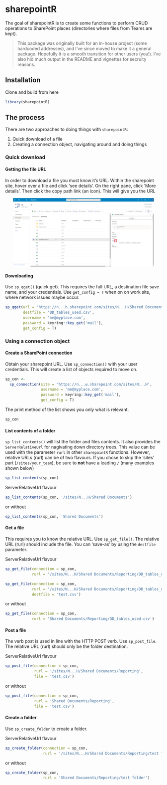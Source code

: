 
<!-- README.md is generated from README.Rmd. Please edit that file -->

# sharepointR

<!-- badges: start -->

<!-- badges: end -->

The goal of sharepointR is to create some functions to perform CRUD
operations to SharePoint places (directories where files from Teams are
kept).

> This package was originally built for an in-house project (some
> hardcoded addresses), and I’ve since moved to make it a general
> package. Hopefully it is a smooth transition for other users (you\!).
> I’ve also hid much output in the README and vignettes for secruity
> reasons.

## Installation

Clone and build from here

``` r
library(sharepointR)
```

## The process

There are two approaches to doing things with `sharepointR`:

1.  Quick download of a file  
2.  Creating a connection object, navigating around and doing things

### Quick download

#### Getting the file URL

In order to download a file you must know it’s URL. Within the
sharepoint site, hover over a file and click ‘see details’. On the right
pane, click ‘More details’. Then click the copy path link (an icon).
This will give you the URL

<img src="copy_link.png" width="90%" style="display: block; margin: auto;" />

#### Downloading

Use `sp_qget()` (quick get). This requires the full URL, a destination
file save name, and your credentials. Use `get_config = T` when on on
work site, where network issues maybe occur.

``` r
sp_qget(url = "https://n...h.sharepoint.com/sites/N...H/Shared Documents/Reporting/DD_tables_used.csv",
        destfile = 'DD_tables_used.csv',
        username = 'me@myplace.com', 
        password = keyring::key_get('mail'), 
        get_config = T)
```

### Using a connection object

#### Create a SharePoint connection

Obtain your sharepoint URL. Use `sp_connection()` with your user
credentials. This will create a list of objects required to move on.

``` r
sp_con <- 
  sp_connection(site = 'https://n...w.sharepoint.com/sites/N...H',
                username = 'me@myplace.com', 
                password = keyring::key_get('mail'), 
                get_config = T)
```

The print method of the list shows you only what is relevant.

``` r
sp_con
```

#### List contents of a folder

`sp_list_contents()` will list the folder and files contents. It also
provides the `ServerRelativeUrl` for nagivating down directory trees.
This value can be used with the parameter `rurl` in other `sharepointR`
functions. However, relative URLs (rurl) can be of two flavours. If you
chose to skip the ‘sites’ part (`/sites/your_team`), be sure to **not**
have a leading `/` (many examples shown below)

``` r
sp_list_contents(sp_con)
```

ServerRelativeUrl flavour

``` r
sp_list_contents(sp_con, '/sites/N...H/Shared Documents')
```

or without

``` r
sp_list_contents(sp_con, 'Shared Documents')
```

#### Get a file

This requires you to know the relative URL. Use `sp_get_file()`. The
relative URL (rurl) should include the file. You can ‘save-as’ by using
the `destfile` parameter.

ServerRelativeUrl flavour

``` r
sp_get_file(connection = sp_con, 
            rurl = '/sites/N...H/Shared Documents/Reporting/DD_tables_used.csv')
```

``` r
sp_get_file(connection = sp_con, 
            rurl = '/sites/N...H/Shared Documents/Reporting/DD_tables_used.csv', 
            destfile = 'test.csv')
```

or without

``` r
sp_get_file(connection = sp_con, 
            rurl = 'Shared Documents/Reporting/DD_tables_used.csv')
```

#### Post a file

The verb post is used in line with the HTTP POST verb. Use
`sp_post_file`. The relative URL (rurl) should only be the folder
destination.

ServerRelativeUrl flavour

``` r
sp_post_file(connection = sp_con, 
             rurl = '/sites/N...H/Shared Documents/Reporting', 
             file = 'test.csv')
```

or without

``` r
sp_post_file(connection = sp_con, 
             rurl = 'Shared Documents/Reporting', 
             file = 'test.csv')
```

#### Create a folder

Use `sp_create_folder` to create a folder.

ServerRelativeUrl flavour

``` r
sp_create_folder(connection = sp_con, 
                 rurl = '/sites/N...H/Shared Documents/Reporting/test folder')
```

or without

``` r
sp_create_folder(sp_con, 
                 rurl = 'Shared Documents/Reporting/test folder')
```
